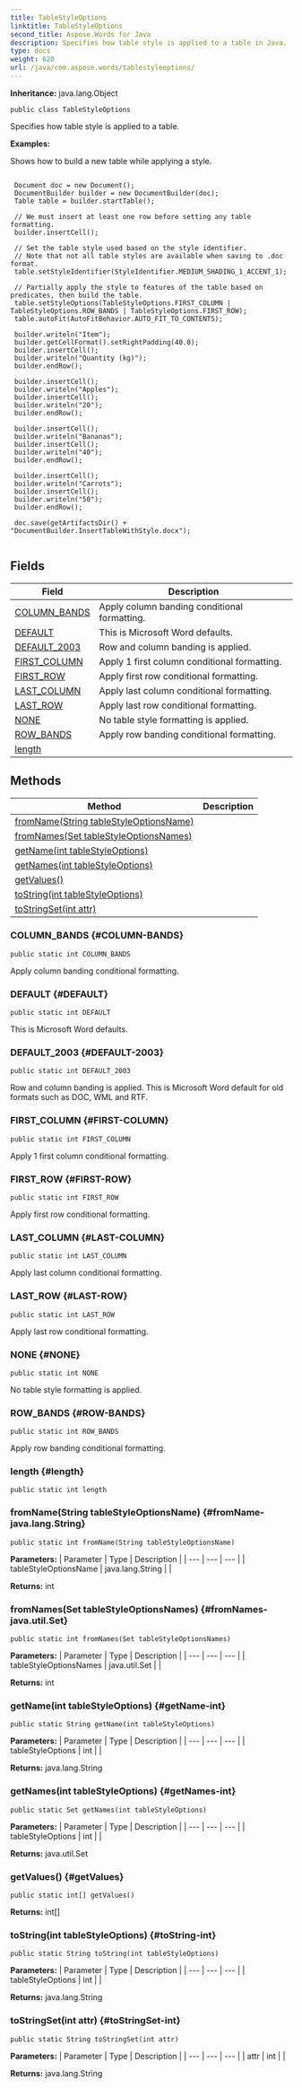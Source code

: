 ```yaml
---
title: TableStyleOptions
linktitle: TableStyleOptions
second_title: Aspose.Words for Java
description: Specifies how table style is applied to a table in Java.
type: docs
weight: 620
url: /java/com.aspose.words/tablestyleoptions/
---
```


**Inheritance:**
java.lang.Object
```
public class TableStyleOptions
```

Specifies how table style is applied to a table.

 **Examples:** 

Shows how to build a new table while applying a style.

```

 Document doc = new Document();
 DocumentBuilder builder = new DocumentBuilder(doc);
 Table table = builder.startTable();

 // We must insert at least one row before setting any table formatting.
 builder.insertCell();

 // Set the table style used based on the style identifier.
 // Note that not all table styles are available when saving to .doc format.
 table.setStyleIdentifier(StyleIdentifier.MEDIUM_SHADING_1_ACCENT_1);

 // Partially apply the style to features of the table based on predicates, then build the table.
 table.setStyleOptions(TableStyleOptions.FIRST_COLUMN | TableStyleOptions.ROW_BANDS | TableStyleOptions.FIRST_ROW);
 table.autoFit(AutoFitBehavior.AUTO_FIT_TO_CONTENTS);

 builder.writeln("Item");
 builder.getCellFormat().setRightPadding(40.0);
 builder.insertCell();
 builder.writeln("Quantity (kg)");
 builder.endRow();

 builder.insertCell();
 builder.writeln("Apples");
 builder.insertCell();
 builder.writeln("20");
 builder.endRow();

 builder.insertCell();
 builder.writeln("Bananas");
 builder.insertCell();
 builder.writeln("40");
 builder.endRow();

 builder.insertCell();
 builder.writeln("Carrots");
 builder.insertCell();
 builder.writeln("50");
 builder.endRow();

 doc.save(getArtifactsDir() + "DocumentBuilder.InsertTableWithStyle.docx");
 
```
## Fields

| Field | Description |
| --- | --- |
| [COLUMN_BANDS](#COLUMN-BANDS) | Apply column banding conditional formatting. |
| [DEFAULT](#DEFAULT) | This is Microsoft Word defaults. |
| [DEFAULT_2003](#DEFAULT-2003) | Row and column banding is applied. |
| [FIRST_COLUMN](#FIRST-COLUMN) | Apply 1 first column conditional formatting. |
| [FIRST_ROW](#FIRST-ROW) | Apply first row conditional formatting. |
| [LAST_COLUMN](#LAST-COLUMN) | Apply last column conditional formatting. |
| [LAST_ROW](#LAST-ROW) | Apply last row conditional formatting. |
| [NONE](#NONE) | No table style formatting is applied. |
| [ROW_BANDS](#ROW-BANDS) | Apply row banding conditional formatting. |
| [length](#length) |  |
## Methods

| Method | Description |
| --- | --- |
| [fromName(String tableStyleOptionsName)](#fromName-java.lang.String) |  |
| [fromNames(Set tableStyleOptionsNames)](#fromNames-java.util.Set) |  |
| [getName(int tableStyleOptions)](#getName-int) |  |
| [getNames(int tableStyleOptions)](#getNames-int) |  |
| [getValues()](#getValues) |  |
| [toString(int tableStyleOptions)](#toString-int) |  |
| [toStringSet(int attr)](#toStringSet-int) |  |
### COLUMN_BANDS {#COLUMN-BANDS}
```
public static int COLUMN_BANDS
```


Apply column banding conditional formatting.

### DEFAULT {#DEFAULT}
```
public static int DEFAULT
```


This is Microsoft Word defaults.

### DEFAULT_2003 {#DEFAULT-2003}
```
public static int DEFAULT_2003
```


Row and column banding is applied. This is Microsoft Word default for old formats such as DOC, WML and RTF.

### FIRST_COLUMN {#FIRST-COLUMN}
```
public static int FIRST_COLUMN
```


Apply 1 first column conditional formatting.

### FIRST_ROW {#FIRST-ROW}
```
public static int FIRST_ROW
```


Apply first row conditional formatting.

### LAST_COLUMN {#LAST-COLUMN}
```
public static int LAST_COLUMN
```


Apply last column conditional formatting.

### LAST_ROW {#LAST-ROW}
```
public static int LAST_ROW
```


Apply last row conditional formatting.

### NONE {#NONE}
```
public static int NONE
```


No table style formatting is applied.

### ROW_BANDS {#ROW-BANDS}
```
public static int ROW_BANDS
```


Apply row banding conditional formatting.

### length {#length}
```
public static int length
```


### fromName(String tableStyleOptionsName) {#fromName-java.lang.String}
```
public static int fromName(String tableStyleOptionsName)
```




**Parameters:**
| Parameter | Type | Description |
| --- | --- | --- |
| tableStyleOptionsName | java.lang.String |  |

**Returns:**
int
### fromNames(Set tableStyleOptionsNames) {#fromNames-java.util.Set}
```
public static int fromNames(Set tableStyleOptionsNames)
```




**Parameters:**
| Parameter | Type | Description |
| --- | --- | --- |
| tableStyleOptionsNames | java.util.Set |  |

**Returns:**
int
### getName(int tableStyleOptions) {#getName-int}
```
public static String getName(int tableStyleOptions)
```




**Parameters:**
| Parameter | Type | Description |
| --- | --- | --- |
| tableStyleOptions | int |  |

**Returns:**
java.lang.String
### getNames(int tableStyleOptions) {#getNames-int}
```
public static Set getNames(int tableStyleOptions)
```




**Parameters:**
| Parameter | Type | Description |
| --- | --- | --- |
| tableStyleOptions | int |  |

**Returns:**
java.util.Set
### getValues() {#getValues}
```
public static int[] getValues()
```




**Returns:**
int[]
### toString(int tableStyleOptions) {#toString-int}
```
public static String toString(int tableStyleOptions)
```




**Parameters:**
| Parameter | Type | Description |
| --- | --- | --- |
| tableStyleOptions | int |  |

**Returns:**
java.lang.String
### toStringSet(int attr) {#toStringSet-int}
```
public static String toStringSet(int attr)
```




**Parameters:**
| Parameter | Type | Description |
| --- | --- | --- |
| attr | int |  |

**Returns:**
java.lang.String
